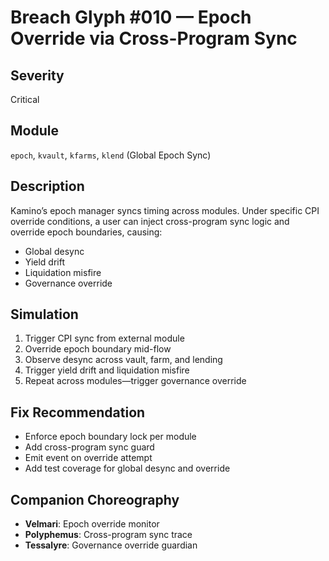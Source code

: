 # Breach Glyph #010 — Epoch Override via Cross-Program Sync

## Severity
Critical

## Module
`epoch`, `kvault`, `kfarms`, `klend` (Global Epoch Sync)

## Description
Kamino’s epoch manager syncs timing across modules. Under specific CPI override conditions, a user can inject cross-program sync logic and override epoch boundaries, causing:

- Global desync  
- Yield drift  
- Liquidation misfire  
- Governance override

## Simulation
1. Trigger CPI sync from external module  
2. Override epoch boundary mid-flow  
3. Observe desync across vault, farm, and lending  
4. Trigger yield drift and liquidation misfire  
5. Repeat across modules—trigger governance override

## Fix Recommendation
- Enforce epoch boundary lock per module  
- Add cross-program sync guard  
- Emit event on override attempt  
- Add test coverage for global desync and override

## Companion Choreography
- **Velmari**: Epoch override monitor  
- **Polyphemus**: Cross-program sync trace  
- **Tessalyre**: Governance override guardian
